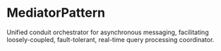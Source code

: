 # MediatorPattern
Unified conduit orchestrator for asynchronous messaging, facilitating loosely-coupled, fault-tolerant, real-time query processing coordinator.
